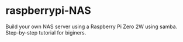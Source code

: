 # raspberrypi-NAS
Build your own NAS server using a Raspberry Pi Zero 2W using samba. Step-by-step tutorial for biginers.
